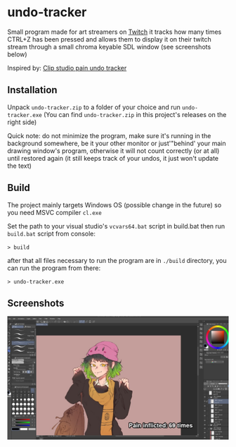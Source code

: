 # undo-tracker

Small program made for art streamers on [Twitch](https://www.twitch.tv/)
it tracks how many times CTRL+Z has been pressed and allows them to display
it on their twitch stream through a small chroma keyable SDL window (see screenshots below)

Inspired by: [Clip studio pain undo tracker](https://github.com/dotboris/clip-studio-pain-undo-tracker)

## Installation

Unpack `undo-tracker.zip` to a folder of your choice and run `undo-tracker.exe`
(You can find `undo-tracker.zip` in this project's releases on the right side)

Quick note: do not minimize the program, make sure it's running in the background somewhere, be it 
your other monitor or just'"behind' your main drawing window's program, otherwise it will not 
count correctly (or at all) until restored again (it still keeps track of your undos, it just won't 
update the text)

## Build

The project mainly targets Windows OS (possible change in the future) so you need MSVC compiler `cl.exe`

Set the path to your visual studio's `vcvars64.bat` script in build.bat then run `build.bat` script
from console:

```console
> build
```

after that all files necessary to run the program are in `./build` directory, you can run the program
from there:

```console
> undo-tracker.exe
```

## Screenshots

![obs](./obs.jpg)